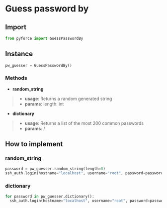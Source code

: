 # Guess password by
## Import
```python
from pyforce import GuessPasswordBy
```
## Instance
```python
pw_guesser = GuessPasswordBy()
```
### Methods
- **random_string**
> - **usage**: Returns a random generated string
> - **params**: length: int
- **dictionary**
> - **usage**: Returns a list of the most 200 common passwords
> - **params**: /
## How to implement
### random_string
```python
password = pw_guesser.random_string(length=8)
ssh_auth.login(hostname="localhost", username="root", password=password)
```
### dictionary
```python
for password in pw_guesser.dictionary():
  ssh_auth.login(hostname="localhost", username="root", password=password)
```